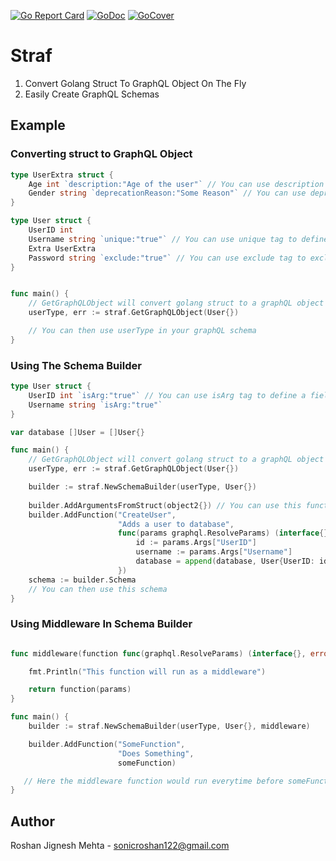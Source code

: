 [![Go Report Card](https://goreportcard.com/badge/github.com/SonicRoshan/straf)](https://goreportcard.com/report/github.com/SonicRoshan/straf) [![GoDoc](https://godoc.org/github.com/SonicRoshan/straf?status.svg)](https://godoc.org/github.com/SonicRoshan/straf) [![GoCover](https://gocover.io/_badge/github.com/SonicRoshan/straf)](https://gocover.io/github.com/SonicRoshan/straf)

# Straf
1. Convert Golang Struct To GraphQL Object On The Fly
2. Easily Create GraphQL Schemas

## Example

### Converting struct to GraphQL Object
```go
type UserExtra struct {
    Age int `description:"Age of the user"` // You can use description struct tag to add description
    Gender string `deprecationReason:"Some Reason"` // You can use deprecationReason tag to add a deprecation reason
}

type User struct {
    UserID int
    Username string `unique:"true"` // You can use unique tag to define if a field would be unique
    Extra UserExtra
    Password string `exclude:"true"` // You can use exclude tag to exclude a field
}


func main() {
    // GetGraphQLObject will convert golang struct to a graphQL object
    userType, err := straf.GetGraphQLObject(User{})

    // You can then use userType in your graphQL schema
}
```


### Using The Schema Builder
```go
type User struct {
    UserID int `isArg:"true"` // You can use isArg tag to define a field as a graphql argument
    Username string `isArg:"true"`
}

var database []User = []User{}

func main() {
    // GetGraphQLObject will convert golang struct to a graphQL object
    userType, err := straf.GetGraphQLObject(User{})

    builder := straf.NewSchemaBuilder(userType, User{})
    
    builder.AddArgumentsFromStruct(object2{}) // You can use this function to add more arguments from a struct
    builder.AddFunction("CreateUser", 
                        "Adds a user to database",
                        func(params graphql.ResolveParams) (interface{}, error)) {
                            id := params.Args["UserID"]
                            username := params.Args["Username"]
                            database = append(database, User{UserID: id, Username: Username})
                        })
    schema := builder.Schema
    // You can then use this schema
}
```

### Using Middleware In Schema Builder
```go

func middleware(function func(graphql.ResolveParams) (interface{}, error), params graphql.ResolveParams) (interface{}, error) {

    fmt.Println("This function will run as a middleware")

    return function(params)
}

func main() {
    builder := straf.NewSchemaBuilder(userType, User{}, middleware)

    builder.AddFunction("SomeFunction", 
                        "Does Something",
                        someFunction)

   // Here the middleware function would run everytime before someFunction. middleware function would act as a middleware to all functions added to schema builder.
}

```

## Author
Roshan Jignesh Mehta - sonicroshan122@gmail.com
